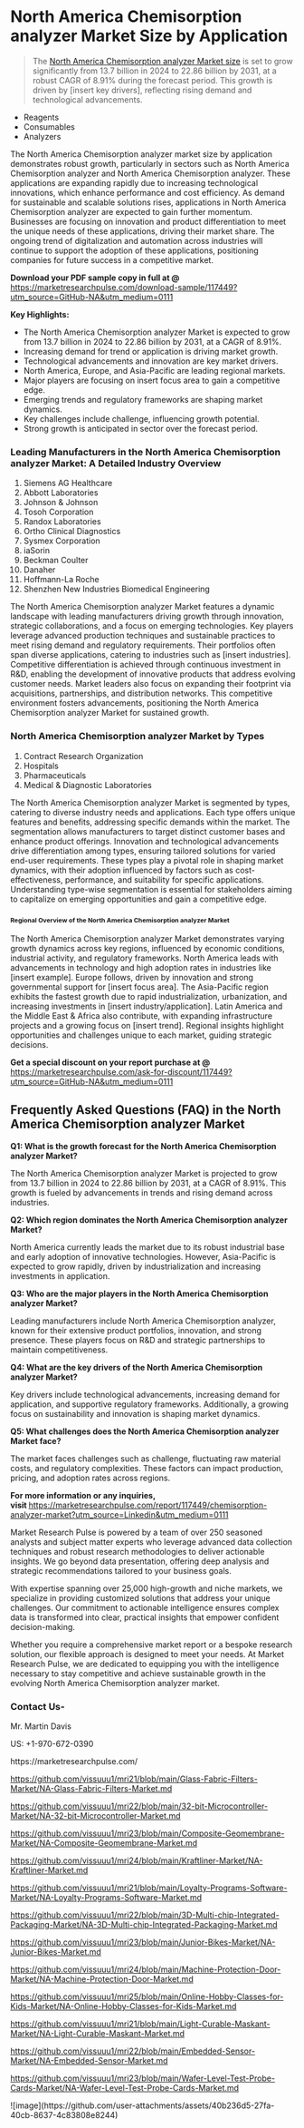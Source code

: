 <h1>North America Chemisorption analyzer Market&nbsp;Size by Application</h1><blockquote><p>The <a href="https://marketresearchpulse.com/download-sample/117449?utm_source=GitHub-NA&amp;utm_medium=0111">North America Chemisorption analyzer Market size</a> is set to grow significantly from 13.7 billion in 2024 to 22.86 billion by 2031, at a robust CAGR of 8.91% during the forecast period. This growth is driven by [insert key drivers], reflecting rising demand and technological advancements.</p></blockquote><ul><li>Reagents <li> Consumables <li> Analyzers</li></ul><p>The North America Chemisorption analyzer market size by application demonstrates robust growth, particularly in sectors such as North America Chemisorption analyzer and North America Chemisorption analyzer. These applications are expanding rapidly due to increasing technological innovations, which enhance performance and cost efficiency. As demand for sustainable and scalable solutions rises, applications in North America Chemisorption analyzer are expected to gain further momentum. Businesses are focusing on innovation and product differentiation to meet the unique needs of these applications, driving their market share. The ongoing trend of digitalization and automation across industries will continue to support the adoption of these applications, positioning companies for future success in a competitive market.</p><p><strong>Download your PDF sample copy in full at @ </strong><a href="https://marketresearchpulse.com/download-sample/117449?utm_source=GitHub-NA&amp;utm_medium=0111">https://marketresearchpulse.com/download-sample/117449?utm_source=GitHub-NA&amp;utm_medium=0111</a></p><p><strong>Key Highlights: </strong></p><ul><li>The North America Chemisorption analyzer Market is expected to grow from 13.7 billion in 2024 to 22.86 billion by 2031, at a CAGR of 8.91%.</li><li>Increasing demand for trend or application is driving market growth.</li><li>Technological advancements and innovation are key market drivers.</li><li>North America, Europe, and Asia-Pacific are leading regional markets.</li><li>Major players are focusing on insert focus area to gain a competitive edge.</li><li>Emerging trends and regulatory frameworks are shaping market dynamics.</li><li>Key challenges include challenge, influencing growth potential.</li><li>Strong growth is anticipated in sector over the forecast period.</li></ul><h3>Leading Manufacturers in the North America Chemisorption analyzer Market: A Detailed Industry Overview</h3><ol><li>Siemens AG Healthcare</li><li>Abbott Laboratories</li><li>Johnson & Johnson</li><li>Tosoh Corporation</li><li>Randox Laboratories</li><li>Ortho Clinical Diagnostics</li><li>Sysmex Corporation</li><li>iaSorin</li><li>Beckman Coulter</li><li>Danaher</li><li>Hoffmann-La Roche</li><li>Shenzhen New Industries Biomedical Engineering</li></ol><div class="flex max-w-full flex-col flex-grow"><div class="min-h-8 text-message flex w-full flex-col items-end gap-2 whitespace-normal break-words [.text-message+&amp;]:mt-5" dir="auto" data-message-author-role="assistant" data-message-id="fd8432e4-4910-450d-b182-61b7bfb0a01f" data-message-model-slug="gpt-4o"><div class="flex w-full flex-col gap-1 empty:hidden first:pt-[3px]"><div class="markdown prose w-full break-words dark:prose-invert light"><p>The North America Chemisorption analyzer Market features a dynamic landscape with leading manufacturers driving growth through innovation, strategic collaborations, and a focus on emerging technologies. Key players leverage advanced production techniques and sustainable practices to meet rising demand and regulatory requirements. Their portfolios often span diverse applications, catering to industries such as [insert industries]. Competitive differentiation is achieved through continuous investment in R&amp;D, enabling the development of innovative products that address evolving customer needs. Market leaders also focus on expanding their footprint via acquisitions, partnerships, and distribution networks. This competitive environment fosters advancements, positioning the North America Chemisorption analyzer Market for sustained growth.</p></div></div></div></div><h3>North America Chemisorption analyzer Market by Types</h3><ol><li>Contract Research Organization <li> Hospitals <li> Pharmaceuticals <li> Medical & Diagnostic Laboratories</li></ol><div class="flex max-w-full flex-col flex-grow"><div class="min-h-8 text-message flex w-full flex-col items-end gap-2 whitespace-normal break-words [.text-message+&amp;]:mt-5" dir="auto" data-message-author-role="assistant" data-message-id="084470be-0bb7-4664-bddf-5156b4f41249" data-message-model-slug="gpt-4o-mini"><div class="flex w-full flex-col gap-1 empty:hidden first:pt-[3px]"><div class="markdown prose w-full break-words dark:prose-invert light"><p>The North America Chemisorption analyzer Market is segmented by types, catering to diverse industry needs and applications. Each type offers unique features and benefits, addressing specific demands within the market. The segmentation allows manufacturers to target distinct customer bases and enhance product offerings. Innovation and technological advancements drive differentiation among types, ensuring tailored solutions for varied end-user requirements. These types play a pivotal role in shaping market dynamics, with their adoption influenced by factors such as cost-effectiveness, performance, and suitability for specific applications. Understanding type-wise segmentation is essential for stakeholders aiming to capitalize on emerging opportunities and gain a competitive edge.</p></div></div></div></div><h3><span style="font-size: 11px;">Regional Overview of the North America Chemisorption analyzer Market</span></h3><div class="flex max-w-full flex-col flex-grow"><div class="min-h-8 text-message flex w-full flex-col items-end gap-2 whitespace-normal break-words [.text-message+&amp;]:mt-5" dir="auto" data-message-author-role="assistant" data-message-id="e9038762-ce64-4e30-91c9-9bd413514231" data-message-model-slug="gpt-4o-mini"><div class="flex w-full flex-col gap-1 empty:hidden first:pt-[3px]"><div class="markdown prose w-full break-words dark:prose-invert light"><p>The North America Chemisorption analyzer Market demonstrates varying growth dynamics across key regions, influenced by economic conditions, industrial activity, and regulatory frameworks. North America leads with advancements in technology and high adoption rates in industries like [insert example]. Europe follows, driven by innovation and strong governmental support for [insert focus area]. The Asia-Pacific region exhibits the fastest growth due to rapid industrialization, urbanization, and increasing investments in [insert industry/application]. Latin America and the Middle East &amp; Africa also contribute, with expanding infrastructure projects and a growing focus on [insert trend]. Regional insights highlight opportunities and challenges unique to each market, guiding strategic decisions.</p></div></div></div></div><p><strong>Get a special discount on your report purchase at @ </strong><a href="https://marketresearchpulse.com/ask-for-discount/117449?utm_source=GitHub-NA&amp;utm_medium=0111">https://marketresearchpulse.com/ask-for-discount/117449?utm_source=GitHub-NA&amp;utm_medium=0111</a></p><h2>Frequently Asked Questions (FAQ) in the North America Chemisorption analyzer Market</h2><p><strong>Q1: What is the growth forecast for the North America Chemisorption analyzer Market?</strong></p><p>The North America Chemisorption analyzer Market is projected to grow from 13.7 billion in 2024 to 22.86 billion by 2031, at a CAGR of 8.91%. This growth is fueled by advancements in trends and rising demand across industries.</p><p><strong>Q2: Which region dominates the North America Chemisorption analyzer Market?</strong></p><p>North America currently leads the market due to its robust industrial base and early adoption of innovative technologies. However, Asia-Pacific is expected to grow rapidly, driven by industrialization and increasing investments in application.</p><p><strong>Q3: Who are the major players in the North America Chemisorption analyzer Market?</strong></p><p>Leading manufacturers include North America Chemisorption analyzer, known for their extensive product portfolios, innovation, and strong presence. These players focus on R&amp;D and strategic partnerships to maintain competitiveness.</p><p><strong>Q4: What are the key drivers of the North America Chemisorption analyzer Market?</strong></p><p>Key drivers include technological advancements, increasing demand for application, and supportive regulatory frameworks. Additionally, a growing focus on sustainability and innovation is shaping market dynamics.</p><p><strong>Q5: What challenges does the North America Chemisorption analyzer Market face?</strong></p><p>The market faces challenges such as challenge, fluctuating raw material costs, and regulatory complexities. These factors can impact production, pricing, and adoption rates across regions.</p><p><strong>For more information or any inquiries, visit&nbsp;</strong><a href="https://marketresearchpulse.com/report/117449/chemisorption-analyzer-market?utm_source=Linkedin&utm_medium=0111">https://marketresearchpulse.com/report/117449/chemisorption-analyzer-market?utm_source=Linkedin&utm_medium=0111</a></p><p>Market Research Pulse is powered by a team of over 250 seasoned analysts and subject matter experts who leverage advanced data collection techniques and robust research methodologies to deliver actionable insights. We go beyond data presentation, offering deep analysis and strategic recommendations tailored to your business goals.</p><p>With expertise spanning over 25,000 high-growth and niche markets, we specialize in providing customized solutions that address your unique challenges. Our commitment to actionable intelligence ensures complex data is transformed into clear, practical insights that empower confident decision-making.</p><p>Whether you require a comprehensive market report or a bespoke research solution, our flexible approach is designed to meet your needs. At Market Research Pulse, we are dedicated to equipping you with the intelligence necessary to stay competitive and achieve sustainable growth in the evolving North America Chemisorption analyzer market.</p><h3><strong>Contact Us-</strong></h3><p>Mr. Martin Davis</p><p>US: +1-970-672-0390</p><p>https://marketresearchpulse.com/</p><p><a href="https://github.com/vissuuu1/mri21/blob/main/Glass-Fabric-Filters-Market/NA-Glass-Fabric-Filters-Market.md">https://github.com/vissuuu1/mri21/blob/main/Glass-Fabric-Filters-Market/NA-Glass-Fabric-Filters-Market.md</a></p><p><a href="https://github.com/vissuuu1/mri22/blob/main/32-bit-Microcontroller-Market/NA-32-bit-Microcontroller-Market.md">https://github.com/vissuuu1/mri22/blob/main/32-bit-Microcontroller-Market/NA-32-bit-Microcontroller-Market.md</a></p><p><a href="https://github.com/vissuuu1/mri23/blob/main/Composite-Geomembrane-Market/NA-Composite-Geomembrane-Market.md">https://github.com/vissuuu1/mri23/blob/main/Composite-Geomembrane-Market/NA-Composite-Geomembrane-Market.md</a></p><p><a href="https://github.com/vissuuu1/mri24/blob/main/Kraftliner-Market/NA-Kraftliner-Market.md">https://github.com/vissuuu1/mri24/blob/main/Kraftliner-Market/NA-Kraftliner-Market.md</a></p><p><a href="https://github.com/vissuuu1/mri21/blob/main/Loyalty-Programs-Software-Market/NA-Loyalty-Programs-Software-Market.md">https://github.com/vissuuu1/mri21/blob/main/Loyalty-Programs-Software-Market/NA-Loyalty-Programs-Software-Market.md</a></p><p><a href="https://github.com/vissuuu1/mri22/blob/main/3D-Multi-chip-Integrated-Packaging-Market/NA-3D-Multi-chip-Integrated-Packaging-Market.md">https://github.com/vissuuu1/mri22/blob/main/3D-Multi-chip-Integrated-Packaging-Market/NA-3D-Multi-chip-Integrated-Packaging-Market.md</a></p><p><a href="https://github.com/vissuuu1/mri23/blob/main/Junior-Bikes-Market/NA-Junior-Bikes-Market.md">https://github.com/vissuuu1/mri23/blob/main/Junior-Bikes-Market/NA-Junior-Bikes-Market.md</a></p><p><a href="https://github.com/vissuuu1/mri24/blob/main/Machine-Protection-Door-Market/NA-Machine-Protection-Door-Market.md">https://github.com/vissuuu1/mri24/blob/main/Machine-Protection-Door-Market/NA-Machine-Protection-Door-Market.md</a></p><p><a href="https://github.com/vissuuu1/mri25/blob/main/Online-Hobby-Classes-for-Kids-Market/NA-Online-Hobby-Classes-for-Kids-Market.md">https://github.com/vissuuu1/mri25/blob/main/Online-Hobby-Classes-for-Kids-Market/NA-Online-Hobby-Classes-for-Kids-Market.md</a></p><p><a href="https://github.com/vissuuu1/mri21/blob/main/Light-Curable-Maskant-Market/NA-Light-Curable-Maskant-Market.md">https://github.com/vissuuu1/mri21/blob/main/Light-Curable-Maskant-Market/NA-Light-Curable-Maskant-Market.md</a></p><p><a href="https://github.com/vissuuu1/mri22/blob/main/Embedded-Sensor-Market/NA-Embedded-Sensor-Market.md">https://github.com/vissuuu1/mri22/blob/main/Embedded-Sensor-Market/NA-Embedded-Sensor-Market.md</a></p><p><a href="https://github.com/vissuuu1/mri23/blob/main/Wafer-Level-Test-Probe-Cards-Market/NA-Wafer-Level-Test-Probe-Cards-Market.md">https://github.com/vissuuu1/mri23/blob/main/Wafer-Level-Test-Probe-Cards-Market/NA-Wafer-Level-Test-Probe-Cards-Market.md</a></p>
![image](https://github.com/user-attachments/assets/40b236d5-27fa-40cb-8637-4c83808e8244)
